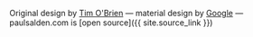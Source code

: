 

Original design by [Tim O'Brien](https://github.com/t413/SinglePaged)
&mdash;
material design by [Google](http://www.google.com/design/) 
&mdash;
paulsalden.com is [open source]({{ site.source_link }})

